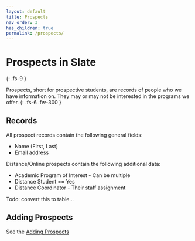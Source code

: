 ```yaml
---
layout: default
title: Prospects
nav_order: 3
has_children: true
permalink: /prospects/
---
```


# Prospects in Slate
{: .fs-9 }

Prospects, short for prospective students, are records of people who we have information on. They may or may not be interested in the programs we offer. 
{: .fs-6 .fw-300 }

## Records
All prospect records contain the following general fields:
* Name (First, Last)
* Email address

Distance/Online prospects contain the following additional data:

* Academic Program of Interest - Can be multiple
* Distance Student == Yes
* Distance Coordinator - Their staff assignment

Todo: convert this to table...

## Adding Prospects
See the [Adding Prospects](/docs/prospects/add)